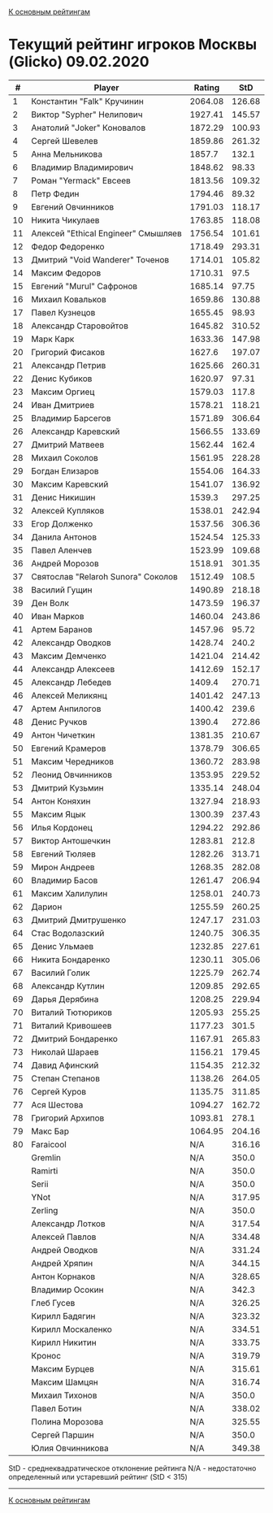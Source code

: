 [К основным рейтингам](https://pee-kay.github.io/russian-wu-rating)
# Текущий рейтинг игроков Москвы (Glicko) 09.02.2020 #

| # |Player                             |Rating  |StD    |
|---|-----------------------------------|--------|-------|
|  1|Константин "Falk" Кручинин         |2064.08 |126.68 |
|  2|Виктор "Sypher" Нелипович          |1927.41 |145.57 |
|  3|Анатолий "Joker" Коновалов         |1872.29 |100.93 |
|  4|Сергей Шевелев                     |1859.86 |261.32 |
|  5|Анна Мельникова                    |1857.7  |132.1  |
|  6|Владимир Владимирович              |1848.62 |98.33  |
|  7|Роман "Yermack" Евсеев             |1813.56 |109.32 |
|  8|Петр Федин                         |1794.46 |89.32  |
|  9|Евгений Овчинников                 |1791.03 |118.17 |
| 10|Никита Чикулаев                    |1763.85 |118.08 |
| 11|Алексей "Ethical Engineer" Смышляев|1756.54 |101.61 |
| 12|Федор Федоренко                    |1718.49 |293.31 |
| 13|Дмитрий "Void Wanderer" Точенов    |1714.01 |105.82 |
| 14|Максим Федоров                     |1710.31 |97.5   |
| 15|Евгений "Murul" Сафронов           |1685.14 |97.75  |
| 16|Михаил Ковальков                   |1659.86 |130.88 |
| 17|Павел Кузнецов                     |1655.45 |98.93  |
| 18|Александр Старовойтов              |1645.82 |310.52 |
| 19|Марк Карк                          |1633.36 |147.98 |
| 20|Григорий Фисаков                   |1627.6  |197.07 |
| 21|Александр Петрив                   |1625.66 |260.31 |
| 22|Денис Кубиков                      |1620.97 |97.31  |
| 23|Максим Оргиец                      |1579.03 |117.8  |
| 24|Иван Дмитриев                      |1578.21 |118.21 |
| 25|Владимир Барсегов                  |1571.89 |306.64 |
| 26|Александр Каревский                |1566.55 |133.69 |
| 27|Дмитрий Матвеев                    |1562.44 |162.4  |
| 28|Михаил Соколов                     |1561.95 |228.28 |
| 29|Богдан Елизаров                    |1554.06 |164.33 |
| 30|Максим Каревский                   |1541.07 |136.92 |
| 31|Денис Никишин                      |1539.3  |297.25 |
| 32|Алексей Купляков                   |1538.01 |242.94 |
| 33|Егор Долженко                      |1537.56 |306.36 |
| 34|Данила Антонов                     |1524.54 |125.33 |
| 35|Павел Аленчев                      |1523.99 |109.68 |
| 36|Андрей Морозов                     |1518.91 |301.35 |
| 37|Святослав "Relaroh Sunora" Соколов |1512.49 |108.5  |
| 38|Василий Гущин                      |1490.89 |218.18 |
| 39|Ден Волк                           |1473.59 |196.37 |
| 40|Иван Марков                        |1460.04 |243.86 |
| 41|Артем Баранов                      |1457.96 |95.72  |
| 42|Александр Оводков                  |1428.74 |240.2  |
| 43|Максим Демченко                    |1421.04 |214.42 |
| 44|Александр Алексеев                 |1412.69 |152.17 |
| 45|Александр Лебедев                  |1409.4  |270.71 |
| 46|Алексей Меликянц                   |1401.42 |247.13 |
| 47|Артем Анпилогов                    |1400.42 |239.6  |
| 48|Денис Ручков                       |1390.4  |272.86 |
| 49|Антон Чичеткин                     |1381.35 |210.67 |
| 50|Евгений Крамеров                   |1378.79 |306.65 |
| 51|Максим Чередников                  |1360.72 |283.98 |
| 52|Леонид Овчинников                  |1353.95 |229.52 |
| 53|Дмитрий Кузьмин                    |1335.14 |248.04 |
| 54|Антон Коняхин                      |1327.94 |218.93 |
| 55|Максим Яцык                        |1300.39 |237.43 |
| 56|Илья Кордонец                      |1294.22 |292.86 |
| 57|Виктор Антошечкин                  |1283.81 |212.8  |
| 58|Евгений Тюляев                     |1282.26 |313.71 |
| 59|Мирон Андреев                      |1268.35 |282.08 |
| 60|Владимир Басов                     |1261.47 |206.94 |
| 61|Максим Халилулин                   |1258.01 |240.73 |
| 62|Дарион                             |1255.59 |260.25 |
| 63|Дмитрий Дмитрушенко                |1247.17 |231.03 |
| 64|Стас Водолазский                   |1240.75 |306.35 |
| 65|Денис Ульмаев                      |1232.85 |227.61 |
| 66|Никита Бондаренко                  |1230.11 |305.06 |
| 67|Василий Голик                      |1225.79 |262.74 |
| 68|Александр Кутлин                   |1209.85 |292.65 |
| 69|Дарья Дерябина                     |1208.25 |229.94 |
| 70|Виталий Тютюриков                  |1205.93 |255.25 |
| 71|Виталий Кривошеев                  |1177.23 |301.5  |
| 72|Дмитрий Бондаренко                 |1167.91 |265.83 |
| 73|Николай Шараев                     |1156.21 |179.45 |
| 74|Давид Афинский                     |1154.35 |212.32 |
| 75|Степан Степанов                    |1138.26 |264.05 |
| 76|Сергей Куров                       |1135.75 |311.85 |
| 77|Ася Шестова                        |1094.27 |162.72 |
| 78|Григорий Архипов                   |1093.81 |278.1  |
| 79|Макс Бар                           |1064.95 |204.16 |
| 80|Faraicool                          |   N/A  |316.16 |
|   |Gremlin                            |   N/A  |350.0  |
|   |Ramirti                            |   N/A  |350.0  |
|   |Serii                              |   N/A  |350.0  |
|   |YNot                               |   N/A  |317.95 |
|   |Zerling                            |   N/A  |350.0  |
|   |Александр Лотков                   |   N/A  |317.54 |
|   |Алексей Павлов                     |   N/A  |334.48 |
|   |Андрей Оводков                     |   N/A  |331.24 |
|   |Андрей Хряпин                      |   N/A  |344.15 |
|   |Антон Корнаков                     |   N/A  |328.65 |
|   |Владимир Осокин                    |   N/A  |342.3  |
|   |Глеб Гусев                         |   N/A  |326.25 |
|   |Кирилл Бадягин                     |   N/A  |323.32 |
|   |Кирилл Москаленко                  |   N/A  |334.51 |
|   |Кирилл Никитин                     |   N/A  |333.75 |
|   |Кронос                             |   N/A  |319.79 |
|   |Максим Бурцев                      |   N/A  |315.61 |
|   |Максим Шамцян                      |   N/A  |316.74 |
|   |Михаил Тихонов                     |   N/A  |350.0  |
|   |Павел Ботин                        |   N/A  |338.02 |
|   |Полина Морозова                    |   N/A  |325.55 |
|   |Сергей Паршин                      |   N/A  |350.0  |
|   |Юлия Овчинникова                   |   N/A  |349.38 |

StD - среднеквадратическое отклонение рейтинга
N/A - недостаточно определенный или устаревший рейтинг (StD < 315)

---

[К основным рейтингам](https://pee-kay.github.io/russian-wu-rating)
